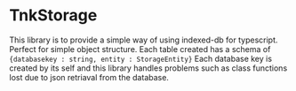 # TnkStorage

This library is to provide a simple way of using indexed-db for typescript.
Perfect for simple object structure. Each table created has a schema of 
`{databasekey : string, entity : StorageEntity}`
Each database key is created by its self and this library handles problems such as class functions lost 
due to json retriaval from the database.

